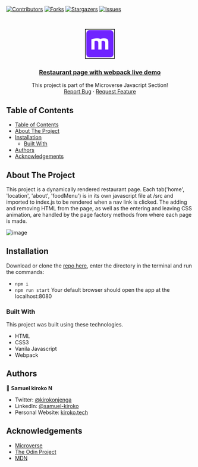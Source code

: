 [![Contributors][contributors-shield]][contributors-url]
[![Forks][forks-shield]][forks-url]
[![Stargazers][stars-shield]][stars-url]
[![Issues][issues-shield]][issues-url]

<!-- PROJECT LOGO -->
<br />
<p align="center">
  <a href="https://lucid-visvesvaraya-2281c3.netlify.app/">
    <img src="dist/images/micro.png" alt="Logo" width="80" height="80">
  </a>
 <a href= "https://lucid-visvesvaraya-2281c3.netlify.app/">
  <h3 align="center">Restaurant page with webpack live demo
  </h3>
  </a>

  <p align="center">
    This project is part of the Microverse Javacript Section!
    <br />
    <a href="https://github.com/Samkiroko/Restaurant-page-">Report Bug</a>
    ·
    <a href="https://github.com/Samkiroko/Restaurant-page-">Request Feature</a>
  </p>
</p>

<!-- TABLE OF CONTENTS -->

## Table of Contents

- [Table of Contents](#table-of-contents)
- [About The Project](#about-the-project)
- [Installation](#installation)
  - [Built With](#built-with)
- [Authors](#authors)
- [Acknowledgements](#acknowledgements)

<!-- ABOUT THE PROJECT -->

## About The Project

This project is a dynamically rendered restaurant page.
Each tab('home', 'location', 'about', 'foodMenu') is in its own javascript file at /src and imported to index.js to be rendered when a nav link is clicked. The adding and removing HTML from the page, as well as the entering and leaving CSS animation, are handled by the page factory methods from where each page is made.

![image](https://user-images.githubusercontent.com/43377799/87997140-eb82ab00-cafc-11ea-9255-dbcb1b0861c0.png)

<!-- ABOUT THE PROJECT -->

## Installation

Download or clone the [repo here](https://github.com/Samkiroko/Restaurant-page-.git), enter the directory in the terminal and run the commands:

- `npm i`
- `npm run start`
  Your default browser should open the app at the localhost:8080

### Built With

This project was built using these technologies.

- HTML
- CSS3
- Vanila Javascript
- Webpack

<!-- CONTACT -->

## Authors

👤 **Samuel kiroko N**

- Twitter: [@kirokonjenga](https://twitter.com/kirokonjenga)
- LinkedIn: [@samuel-kiroko](https://www.linkedin.com/in/samuel-kiroko/)
- Personal Website: [kiroko.tech](https://www.kiroko.tech/)

<!-- ACKNOWLEDGEMENTS -->

## Acknowledgements

- [Microverse](https://www.microverse.org/)
- [The Odin Project](https://www.theodinproject.com/)
- [MDN](https://developer.mozilla.org/en-US/docs/Web/JavaScript)

<!-- MARKDOWN LINKS & IMAGES -->
<!-- https://www.markdownguide.org/basic-syntax/#reference-style-links -->

[contributors-shield]: https://img.shields.io/github/contributors/Samkiroko/Restaurant-page-.svg?style=flat-square
[contributors-url]: https://github.com/Samkiroko/Restaurant-page-/graphs/contributors
[forks-shield]: https://img.shields.io/github/forks/Samkiroko/Restaurant-page-.svg?style=flat-square
[forks-url]: https://github.com/Samkiroko/Restaurant-page-/network/members
[stars-shield]: https://img.shields.io/github/stars/Samkiroko/Restaurant-page-.svg?style=flat-square
[stars-url]: https://github.com/Samkiroko/Restaurant-page-/stargazers
[issues-shield]: https://img.shields.io/github/issues/Samkiroko/Restaurant-page-.svg?style=flat-square
[issues-url]: https://github.com/Samkiroko/Restaurant-page-
[product-screenshot]: img/screenshot.PNG
